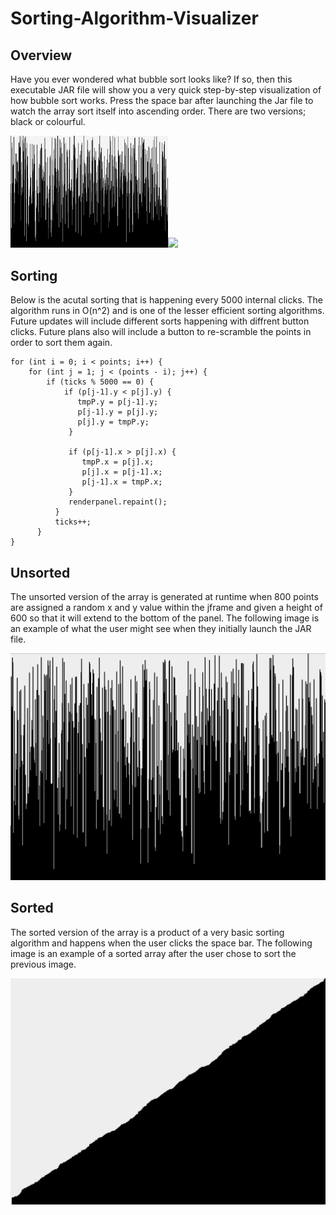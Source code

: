 # Sorting-Algorithm-Visualizer
<h2>Overview</h2>

Have you ever wondered what bubble sort looks like? If so, then this executable JAR file will show you a very quick step-by-step visualization of how bubble sort works. Press the space bar after launching the Jar file to watch the array sort itself into ascending order. There are two versions; black or colourful.
<br>

<img src="DemoNewNew.gif" width="50%"><img src="colordemo.gif" width="50%">

<h2>Sorting</h2>
Below is the acutal sorting that is happening every 5000 internal clicks.  The algorithm runs in O(n^2) and is one of the lesser efficient sorting algorithms. Future updates will include different sorts happening with diffrent button clicks. Future plans also will include a button to re-scramble the points in order to sort them again.

<br>

```
for (int i = 0; i < points; i++) {
    for (int j = 1; j < (points - i); j++) {
        if (ticks % 5000 == 0) {
            if (p[j-1].y < p[j].y) {
               tmpP.y = p[j-1].y;
               p[j-1].y = p[j].y;
               p[j].y = tmpP.y;
             }

             if (p[j-1].x > p[j].x) {
                tmpP.x = p[j].x;
                p[j].x = p[j-1].x;
                p[j-1].x = tmpP.x;
             }
             renderpanel.repaint();
          }
          ticks++;
      }
}
```


<h2>Unsorted</h2>
The unsorted version of the array is generated at runtime when 800 points are assigned a random x and y value within the jframe and given a height of 600 so that it will extend to the bottom of the panel. The following image is an example of what the user might see when they initially launch the JAR file.
<br>

![UnsortedImage](NewUnsorted.png)

<h2>Sorted</h2>
The sorted version of the array is a product of a very basic sorting algorithm and happens when the user clicks the space bar. The following image is an example of a sorted array after the user chose to sort the previous image.
<br>

![SortedImage](NewSorted.png)
<br>

